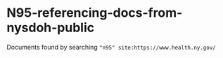 # N95-referencing-docs-from-nysdoh-public
 Documents found by searching `"n95" site:https://www.health.ny.gov/`

